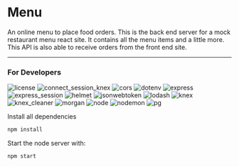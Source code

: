 # Menu

An online menu to place food orders.
This is the back end server for a mock restaurant menu react site. It contains all the menu items and a little more.
This API is also able to receive orders from the front end site.

---

### For Developers

![license](https://img.shields.io/badge/license-MIT-limegreen)
![connect_session_knex](https://img.shields.io/badge/connect_session_knex-%5E1.7.2-yellow)
![cors](https://img.shields.io/badge/cors-%5E2.8.5-darkgreen)
![dotenv](https://img.shields.io/badge/dotenv-%5E8.2.0-black)
![express](https://img.shields.io/badge/express-%5E4.17.1-orange)
![express_session](https://img.shields.io/badge/express_session-%5E1.17.1-orange)
![helmet](https://img.shields.io/badge/helmet-%5E3.23.3-ff69b4)
![jsonwebtoken](https://img.shields.io/badge/jsonwebtoken-%5E8.5.1-blue)
![lodash](https://img.shields.io/badge/lodash-%5E4.17.20-magenta)
![knex](https://img.shields.io/badge/knex-%5E0.21.1-yellow)
![knex_cleaner](https://img.shields.io/badge/knex_cleaner-%5E1.3.0-yellow)
![morgan](https://img.shields.io/badge/morgan-%5E1.10.0-red)
![node](https://img.shields.io/badge/node-%5E14.5.0-blueviolet)
![nodemon](https://img.shields.io/badge/nodemon-%5E2.0.4-lightgreen)
![pg](https://img.shields.io/badge/pg-%5E8.2.1-purple)

Install all dependencies

```bash
npm install
```

Start the node server with:

```bash
npm start
```

